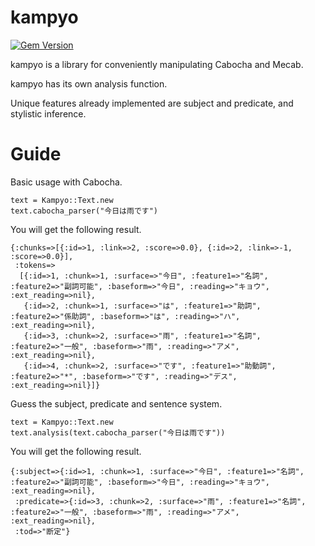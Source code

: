 <!---------------------------->
<!-- multilingual suffix: en, ja -->
<!-- no suffix: en -->
<!---------------------------->

<!-- $ mmg README.base.md -->

# kampyo

[![Gem Version](https://badge.fury.io/rb/kampyo.svg)](https://badge.fury.io/rb/kampyo)

kampyo is a library for conveniently manipulating Cabocha and Mecab.

kampyo has its own analysis function.

Unique features already implemented are subject and predicate, and stylistic inference.

# Guide

Basic usage with Cabocha.

```
text = Kampyo::Text.new
text.cabocha_parser("今日は雨です")
```

You will get the following result.

```
{:chunks=>[{:id=>1, :link=>2, :score=>0.0}, {:id=>2, :link=>-1, :score=>0.0}],
 :tokens=>
  [{:id=>1, :chunk=>1, :surface=>"今日", :feature1=>"名詞", :feature2=>"副詞可能", :baseform=>"今日", :reading=>"キョウ", :ext_reading=>nil},
   {:id=>2, :chunk=>1, :surface=>"は", :feature1=>"助詞", :feature2=>"係助詞", :baseform=>"は", :reading=>"ハ", :ext_reading=>nil},
   {:id=>3, :chunk=>2, :surface=>"雨", :feature1=>"名詞", :feature2=>"一般", :baseform=>"雨", :reading=>"アメ", :ext_reading=>nil},
   {:id=>4, :chunk=>2, :surface=>"です", :feature1=>"助動詞", :feature2=>"*", :baseform=>"です", :reading=>"デス", :ext_reading=>nil}]}
```

Guess the subject, predicate and sentence system.

```
text = Kampyo::Text.new
text.analysis(text.cabocha_parser("今日は雨です"))
```

You will get the following result.

```
{:subject=>{:id=>1, :chunk=>1, :surface=>"今日", :feature1=>"名詞", :feature2=>"副詞可能", :baseform=>"今日", :reading=>"キョウ", :ext_reading=>nil},
 :predicate=>{:id=>3, :chunk=>2, :surface=>"雨", :feature1=>"名詞", :feature2=>"一般", :baseform=>"雨", :reading=>"アメ", :ext_reading=>nil},
 :tod=>"断定"}
```
